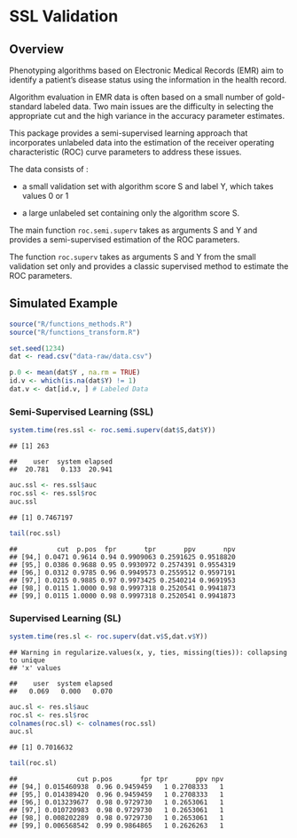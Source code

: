 SSL Validation
================

## Overview

Phenotyping algorithms based on Electronic Medical Records (EMR) aim to
identify a patient’s disease status using the information in the health
record.

Algorithm evaluation in EMR data is often based on a small number of
gold-standard labeled data. Two main issues are the difficulty in
selecting the appropriate cut and the high variance in the accuracy
parameter estimates.

This package provides a semi-supervised learning approach that
incorporates unlabeled data into the estimation of the receiver
operating characteristic (ROC) curve parameters to address these issues.

The data consists of :

  - a small validation set with algorithm score S and label Y, which
    takes values 0 or 1

  - a large unlabeled set containing only the algorithm score S.

The main function `roc.semi.superv` takes as arguments S and Y and
provides a semi-supervised estimation of the ROC parameters.

The function `roc.superv` takes as arguments S and Y from the small
validation set only and provides a classic supervised method to estimate
the ROC parameters.

## Simulated Example

``` r
source("R/functions_methods.R")
source("R/functions_transform.R")
```

``` r
set.seed(1234)
dat <- read.csv("data-raw/data.csv")
```

``` r
p.0 <- mean(dat$Y , na.rm = TRUE)
id.v <- which(is.na(dat$Y) != 1)
dat.v <- dat[id.v, ] # Labeled Data 
```

### Semi-Supervised Learning (SSL)

``` r
system.time(res.ssl <- roc.semi.superv(dat$S,dat$Y))
```

    ## [1] 263

    ##    user  system elapsed 
    ##  20.781   0.133  20.941

``` r
auc.ssl <- res.ssl$auc
roc.ssl <- res.ssl$roc
auc.ssl
```

    ## [1] 0.7467197

``` r
tail(roc.ssl)
```

    ##          cut  p.pos  fpr       tpr       ppv       npv
    ## [94,] 0.0471 0.9614 0.94 0.9909063 0.2591625 0.9518820
    ## [95,] 0.0386 0.9688 0.95 0.9930972 0.2574391 0.9554319
    ## [96,] 0.0312 0.9785 0.96 0.9949573 0.2559512 0.9597191
    ## [97,] 0.0215 0.9885 0.97 0.9973425 0.2540214 0.9691953
    ## [98,] 0.0115 1.0000 0.98 0.9997318 0.2520541 0.9941873
    ## [99,] 0.0115 1.0000 0.98 0.9997318 0.2520541 0.9941873

### Supervised Learning (SL)

``` r
system.time(res.sl <- roc.superv(dat.v$S,dat.v$Y))
```

    ## Warning in regularize.values(x, y, ties, missing(ties)): collapsing to unique
    ## 'x' values

    ##    user  system elapsed 
    ##   0.069   0.000   0.070

``` r
auc.sl <- res.sl$auc
roc.sl <- res.sl$roc
colnames(roc.sl) <- colnames(roc.ssl)
auc.sl
```

    ## [1] 0.7016632

``` r
tail(roc.sl)
```

    ##               cut p.pos       fpr tpr       ppv npv
    ## [94,] 0.015460938  0.96 0.9459459   1 0.2708333   1
    ## [95,] 0.014389420  0.96 0.9459459   1 0.2708333   1
    ## [96,] 0.013239677  0.98 0.9729730   1 0.2653061   1
    ## [97,] 0.010720983  0.98 0.9729730   1 0.2653061   1
    ## [98,] 0.008202289  0.98 0.9729730   1 0.2653061   1
    ## [99,] 0.006568542  0.99 0.9864865   1 0.2626263   1
